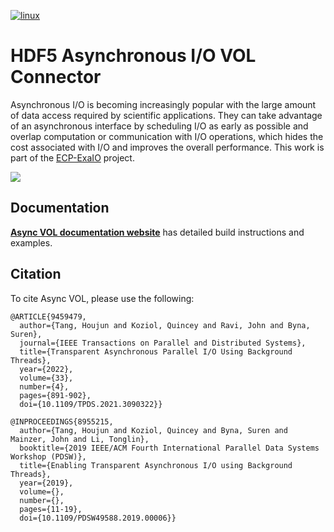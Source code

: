 [![linux](https://github.com/hpc-io/vol-async/actions/workflows/linux.yml/badge.svg?branch=develop)](https://github.com/hpc-io/vol-async/actions/workflows/linux.yml)
# HDF5 Asynchronous I/O VOL Connector

Asynchronous I/O is becoming increasingly popular with the large amount of data access required by scientific applications. They can take advantage of an asynchronous interface by scheduling I/O as early as possible and overlap computation or communication with I/O operations, which hides the cost associated with I/O and improves the overall performance. This work is part of the [ECP-ExaIO](https://www.exascaleproject.org/research-project/exaio) project.

[<img src="https://lh3.googleusercontent.com/pw/AM-JKLX033FP6RFe5CqYx7vQY_YF834O4SOfFr53xzUdB-TOGIVnG-jNn0fp-8aHbgqZtogRlgSNHJxQqI8gAG0sZo3HNOhmf3k8GZpFyvz2sCBEl2lekbOh8ne3TJyAjbP0XbVZ79JczoDe3pqSIjbfJa-M=w3090-h613-no?authuser=0">](overview)

## Documentation
[**Async VOL documentation website**](https://hdf5-vol-async.readthedocs.io) has detailed build instructions and examples.



## Citation
To cite Async VOL, please use the following:

```
@ARTICLE{9459479,
  author={Tang, Houjun and Koziol, Quincey and Ravi, John and Byna, Suren},
  journal={IEEE Transactions on Parallel and Distributed Systems}, 
  title={Transparent Asynchronous Parallel I/O Using Background Threads}, 
  year={2022},
  volume={33},
  number={4},
  pages={891-902},
  doi={10.1109/TPDS.2021.3090322}}
  
@INPROCEEDINGS{8955215,
  author={Tang, Houjun and Koziol, Quincey and Byna, Suren and Mainzer, John and Li, Tonglin},
  booktitle={2019 IEEE/ACM Fourth International Parallel Data Systems Workshop (PDSW)}, 
  title={Enabling Transparent Asynchronous I/O using Background Threads}, 
  year={2019},
  volume={},
  number={},
  pages={11-19},
  doi={10.1109/PDSW49588.2019.00006}}

```
